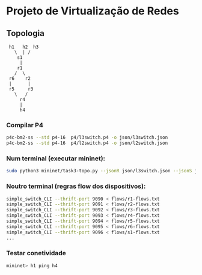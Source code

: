 # Projeto de Virtualização de Redes


## Topologia
     h1   h2  h3
       \  | /
        s1
         |
        r1
       /  \
     r6    r2
     |      |
     r5     r3
       \   /
         r4
         |
         h4

### Compilar P4
```bash
p4c-bm2-ss --std p4-16  p4/l3switch.p4 -o json/l3switch.json
p4c-bm2-ss --std p4-16  p4/l2switch.p4 -o json/l2switch.json
```

### Num terminal (executar mininet):
```bash
sudo python3 mininet/task3-topo.py --jsonR json/l3switch.json --jsonS json/l2switch.json
```

### Noutro terminal (regras flow dos dispositivos):
```bash
simple_switch_CLI --thrift-port 9090 < flows/r1-flows.txt
simple_switch_CLI --thrift-port 9091 < flows/r2-flows.txt
simple_switch_CLI --thrift-port 9092 < flows/r3-flows.txt
simple_switch_CLI --thrift-port 9093 < flows/r4-flows.txt
simple_switch_CLI --thrift-port 9094 < flows/r5-flows.txt
simple_switch_CLI --thrift-port 9095 < flows/r6-flows.txt
simple_switch_CLI --thrift-port 9096 < flows/s1-flows.txt
...
```

### Testar conetividade
```bash
mininet> h1 ping h4
```
